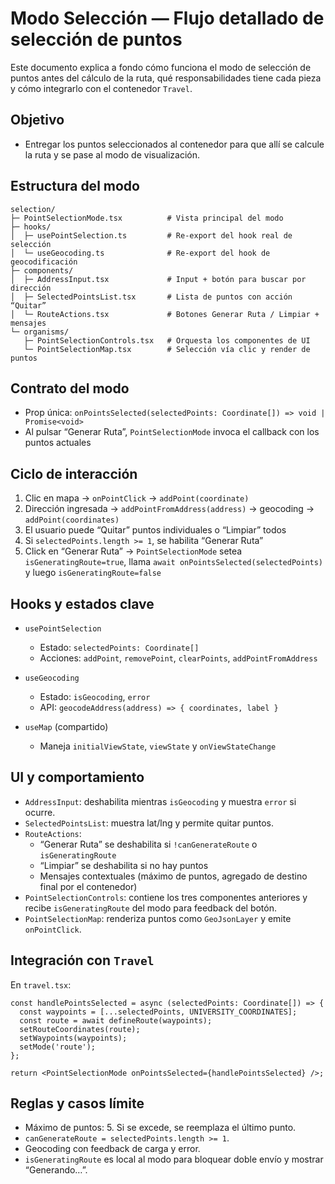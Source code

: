 ﻿# Modo Selección — Flujo detallado de selección de puntos

Este documento explica a fondo cómo funciona el modo de selección de puntos antes del cálculo de la ruta, qué responsabilidades tiene cada pieza y cómo integrarlo con el contenedor `Travel`.

## Objetivo
- Entregar los puntos seleccionados al contenedor para que allí se calcule la ruta y se pase al modo de visualización.

## Estructura del modo

```
selection/
├─ PointSelectionMode.tsx          # Vista principal del modo
├─ hooks/
│  ├─ usePointSelection.ts         # Re-export del hook real de selección
│  └─ useGeocoding.ts              # Re-export del hook de geocodificación
├─ components/
│  ├─ AddressInput.tsx             # Input + botón para buscar por dirección
│  ├─ SelectedPointsList.tsx       # Lista de puntos con acción “Quitar”
│  └─ RouteActions.tsx             # Botones Generar Ruta / Limpiar + mensajes
└─ organisms/
   ├─ PointSelectionControls.tsx   # Orquesta los componentes de UI
   └─ PointSelectionMap.tsx        # Selección vía clic y render de puntos
```

## Contrato del modo

- Prop única: `onPointsSelected(selectedPoints: Coordinate[]) => void | Promise<void>`
- Al pulsar “Generar Ruta”, `PointSelectionMode` invoca el callback con los puntos actuales

## Ciclo de interacción

1) Clic en mapa → `onPointClick` → `addPoint(coordinate)`
2) Dirección ingresada → `addPointFromAddress(address)` → geocoding → `addPoint(coordinates)`
3) El usuario puede “Quitar” puntos individuales o “Limpiar” todos
4) Si `selectedPoints.length >= 1`, se habilita “Generar Ruta”
5) Click en “Generar Ruta” → `PointSelectionMode` setea `isGeneratingRoute=true`, llama `await onPointsSelected(selectedPoints)` y luego `isGeneratingRoute=false`

## Hooks y estados clave

- `usePointSelection`
  - Estado: `selectedPoints: Coordinate[]`
  - Acciones: `addPoint`, `removePoint`, `clearPoints`, `addPointFromAddress`

- `useGeocoding`
  - Estado: `isGeocoding`, `error`
  - API: `geocodeAddress(address) => { coordinates, label }`

- `useMap` (compartido)
  - Maneja `initialViewState`, `viewState` y `onViewStateChange`

## UI y comportamiento

- `AddressInput`: deshabilita mientras `isGeocoding` y muestra `error` si ocurre.
- `SelectedPointsList`: muestra lat/lng y permite quitar puntos.
- `RouteActions`:
  - “Generar Ruta” se deshabilita si `!canGenerateRoute` o `isGeneratingRoute`
  - “Limpiar” se deshabilita si no hay puntos
  - Mensajes contextuales (máximo de puntos, agregado de destino final por el contenedor)
- `PointSelectionControls`: contiene los tres componentes anteriores y recibe `isGeneratingRoute` del modo para feedback del botón.
- `PointSelectionMap`: renderiza puntos como `GeoJsonLayer` y emite `onPointClick`.

## Integración con `Travel`

En `travel.tsx`:

```tsx
const handlePointsSelected = async (selectedPoints: Coordinate[]) => {
  const waypoints = [...selectedPoints, UNIVERSITY_COORDINATES];
  const route = await defineRoute(waypoints);
  setRouteCoordinates(route);
  setWaypoints(waypoints);
  setMode('route');
};

return <PointSelectionMode onPointsSelected={handlePointsSelected} />;
```

## Reglas y casos límite

- Máximo de puntos: 5. Si se excede, se reemplaza el último punto.
- `canGenerateRoute = selectedPoints.length >= 1`.
- Geocoding con feedback de carga y error.
- `isGeneratingRoute` es local al modo para bloquear doble envío y mostrar “Generando…”.
